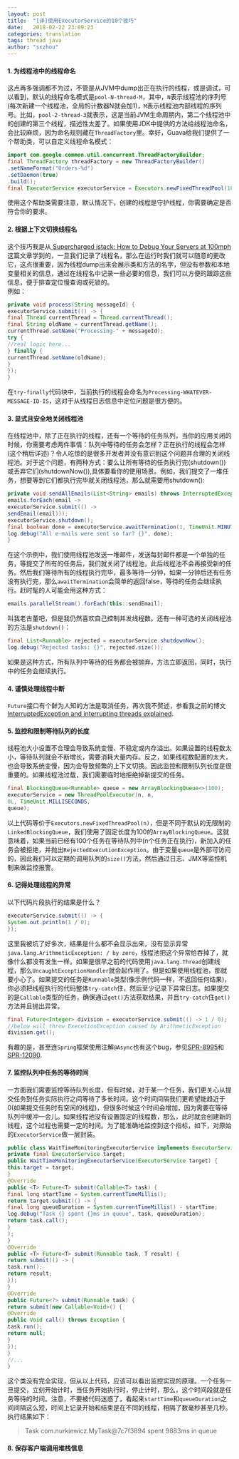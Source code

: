 ```yaml
---
layout: post
title:  "[译]使用ExecutorService的10个技巧"
date:   2018-02-22 23:09:23
categories: translation
tags: thread java
author: "sxzhou"
---  
```


#### 1. 为线程池中的线程命名  
这点再多强调都不为过，不管是从JVM中dump出正在执行的线程，或是调试，可以看到，默认的线程命名模式是`pool-N-thread-M`，其中，`N`表示线程池的序列号(每次新建一个线程池，全局的计数器N就会加1)，`M`表示线程池内部线程的序列号。比如，`pool-2-thread-3`就表示，这是当前JVM生命周期内，第二个线程池中的创建的第三个线程，描述性太差了。如果使用JDK中提供的方法给线程池命名，会比较麻烦，因为命名规则藏在`ThreadFactory`里。幸好，Guava给我们提供了一个帮助类，可以自定义线程命名模式：  
```java
import com.google.common.util.concurrent.ThreadFactoryBuilder;
final ThreadFactory threadFactory = new ThreadFactoryBuilder()
.setNameFormat("Orders-%d")
.setDaemon(true)
.build();
final ExecutorService executorService = Executors.newFixedThreadPool(10, threadFactory);
```  
使用这个帮助类需要注意，默认情况下，创建的线程是守护线程，你需要确定是否符合你的要求。  

#### 2. 根据上下文切换线程名  
这个技巧我是从[ Supercharged jstack: How to Debug Your Servers at 100mph](http://www.takipiblog.com/supercharged-jstack-how-to-debug-your-servers-at-100mph/)这篇文章学到的，一旦我们记录了线程名，那么在运行时我们就可以随意的更改它，这点很重要，因为线程dump出来会展示类和方法的名字，但没有参数和本地变量相关的信息，通过在线程名中记录一些必要的信息，我们可以方便的跟踪这些信息，便于排查定位慢查询或死锁的。  
例如：  
```java
private void process(String messageId) {
executorService.submit(() -> {
final Thread currentThread = Thread.currentThread();
final String oldName = currentThread.getName();
currentThread.setName("Processing-" + messageId);
try {
//real logic here...
} finally {
currentThread.setName(oldName);
}
});
}
```  
在`try-finally`代码块中，当前执行的线程会命名为`Processing-WHATEVER-MESSAGE-ID-IS`，这对于从线程日志信息中定位问题是很方便的。  

#### 3. 显式且安全地关闭线程池  
在线程池中，除了正在执行的线程，还有一个等待的任务队列，当你的应用关闭的时候，你需要考虑两件事情：队列中等待的任务会怎样？正在执行的线程会怎样(这个稍后详述)？令人吃惊的是很多开发者并没有意识到这个问题并合理的关闭线程池。对于这个问题，有两种方式：要么让所有等待的任务执行完(shutdown())或丢弃它们(shutdownNow()),具体要看你的使用场景。例如，我们提交了一堆任务，想要等到它们都执行完毕就关闭线程池，那么就需要用shutdown():  
```java
private void sendAllEmails(List<String> emails) throws InterruptedException {
emails.forEach(email ->
executorService.submit(() ->
sendEmail(email)));
executorService.shutdown();
final boolean done = executorService.awaitTermination(1, TimeUnit.MINUTES);
log.debug("All e-mails were sent so far? {}", done);
}
```  
在这个示例中，我们使用线程池发送一堆邮件，发送每封邮件都是一个单独的任务，等提交了所有的任务后，我们就关闭了线程池，此后线程池不会再接受新的任务。然后我们等待所有的线程执行完毕，最多等待一分钟，如果一分钟后还有任务没有执行完，那么`awaitTermination`会简单的返回false，等待的任务会继续执行。赶时髦的人可能会用这种方式：  
```java
emails.parallelStream().forEach(this::sendEmail);
```  
叫我老古董吧，但是我仍然喜欢自己控制并发线程数。还有一种可选的关闭线程池的方法是`shutdown()`：  
```java
final List<Runnable> rejected = executorService.shutdownNow();
log.debug("Rejected tasks: {}", rejected.size());
```  
如果是这种方式，所有队列中等待的任务都会被抛弃，方法立即返回，同时，执行中的任务会继续执行。  

#### 4. 谨慎处理线程中断  
`Future`接口有个鲜为人知的方法是取消任务，再次我不赘述，参看我之前的博文[InterruptedException and interrupting threads explained](http://www.nurkiewicz.com/2014/05/interruptedexception-and-interrupting.html).  

#### 5. 监控和限制等待队列的长度  
线程池大小设置不合理会导致系统变慢、不稳定或内存溢出。如果设置的线程数太小，等待队列就会不断增长，需要消耗大量内存。反之，如果线程数配置的太大，也会导致系统变慢，因为会导致频繁的上下文切换。因此监控和限制队列长度是很重要的。如果线程池过载，我们需要临时地拒绝掉新提交的任务。  
```java
final BlockingQueue<Runnable> queue = new ArrayBlockingQueue<>(100);
executorService = new ThreadPoolExecutor(n, n,
0L, TimeUnit.MILLISECONDS,
queue);
```  
以上代码等价于`Executors.newFixedThreadPool(n)`，但是不同于默认的无限制的`LinkedBlockingQueue`，我们使用了固定长度为100的`ArrayBlockingQueue`。这就意味着，如果当前已经有100个任务在等待队列中(n个任务正在执行)，新加入的任务会被拒绝，并抛出`RejectedExecutionException`。由于变量`queue`是外部可访问的，因此我们可以定期的调用队列的`size()`方法，然后通过日志、JMX等监控机制来做监控报警。  

#### 6. 记得处理线程的异常  
以下代码片段执行的结果是什么？  
```java
executorService.submit(() -> {
System.out.println(1 / 0);
});
```  
这里我被坑了好多次，结果是什么都不会显示出来，没有显示异常`java.lang.ArithmeticException: / by zero`，线程池把这个异常给吞掉了，就像什么都没有发生一样。如果是很早之前的代码使用`java.lang.Thread`创建线程，那么`UncaughtExceptionHandler`就会起作用了。但是如果使用线程池，那就要小心了。如果提交的任务是`Runnable`类型(像示例代码一样，不返回任何结果)，你必须把线程执行的代码整体`try-catch`住，然后至少记录下异常日志。如果提交的是`Callable`类型的任务，确保通过`get()`方法获取结果，并且`try-catch`住`get()`方法并且抛出异常。  
```java
final Future<Integer> division = executorService.submit(() -> 1 / 0);
//below will throw ExecutionException caused by ArithmeticException
division.get();
```  
有趣的是，甚至连`Spring`框架使用注解`@Async`也有这个bug，参见[SPR-8995](https://jira.spring.io/browse/SPR-8995)和[SPR-12090](https://jira.spring.io/browse/SPR-12090).  

#### 7. 监控队列中任务的等待时间  
一方面我们需要监控等待队列长度，但有时候，对于某一个任务，我们更关心从提交任务到任务实际执行之间等待了多长时间。这个时间间隔我们更希望能趋近于0(如果提交任务时有空闲的线程)，但很多时候这个时间会增加，因为需要在等待队列中缓冲一会儿。如果线程池没有设置固定的线程数，那么，此时就会创建新的线程，这个过程也需要一定的时间。为了能准确地监控到这个指标，如下，对原始的`ExecutorService`做一层封装。  
```java
public class WaitTimeMonitoringExecutorService implements ExecutorService {
private final ExecutorService target;
public WaitTimeMonitoringExecutorService(ExecutorService target) {
this.target = target;
}
@Override
public <T> Future<T> submit(Callable<T> task) {
final long startTime = System.currentTimeMillis();
return target.submit(() -> {
final long queueDuration = System.currentTimeMillis() - startTime;
log.debug("Task {} spent {}ms in queue", task, queueDuration);
return task.call();
}
);
}
@Override
public <T> Future<T> submit(Runnable task, T result) {
return submit(() -> {
task.run();
return result;
});
}
@Override
public Future<?> submit(Runnable task) {
return submit(new Callable<Void>() {
@Override
public Void call() throws Exception {
task.run();
return null;
}
});
}
//...
}
```  
这个类没有完全实现，但从以上代码，应该可以看出监控实现的原理。一个任务一旦提交，立刻开始计时，当任务开始执行时，停止计时，那么，这个时间段就是任务等待的时间。注意，不要被代码迷惑了，看起来`startTime`和`queueDuration`之间间隔这么短，时间上记录开始和结束是在不同的线程，相隔了数毫秒甚至几秒。执行结果如下：  
>Task com.nurkiewicz.MyTask@7c7f3894 spent 9883ms in queue

#### 8. 保存客户端调用堆栈信息  
